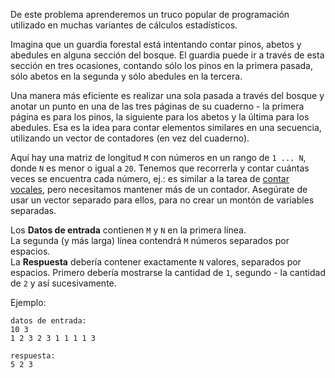 De este problema aprenderemos un truco popular de programación utilizado en muchas variantes de cálculos estadísticos.

Imagina que un guardia forestal está intentando contar pinos, abetos y abedules en alguna sección del bosque. El guardia puede ir a través de
esta sección en tres ocasiones, contando sólo los pinos en la primera pasada, sólo abetos en la segunda y sólo abedules en la tercera.

Una manera más eficiente es realizar una sola pasada a través del bosque y anotar un punto en una de las tres páginas de su
cuaderno - la primera página es para los pinos, la siguiente para los abetos y la última para los abedules. Esa es la idea para contar elementos similares en una secuencia, utilizando un vector de contadores (en vez del cuaderno). 

Aquí hay una matriz de longitud `M` con números en un rango de `1 ... N`, donde `N` es menor o igual a `20`.
Tenemos que recorrerla y contar cuántas veces se encuentra cada número,
ej.: es similar a la tarea de [contar vocales](./vowel-count), pero necesitamos mantener más de un contador. Asegúrate de
usar un vector separado para ellos, para no crear un montón de variables separadas.

Los **Datos de entrada** contienen `M` y `N` en la primera línea.  
La segunda (y más larga) línea contendrá `M` números separados por espacios.  
La **Respuesta** debería contener exactamente `N` valores, separados por espacios. Primero debería mostrarse la cantidad de `1`,
segundo - la cantidad de `2` y así sucesivamente.

Ejemplo:

    datos de entrada:
    10 3
    1 2 3 2 3 1 1 1 1 3

    respuesta:
    5 2 3
